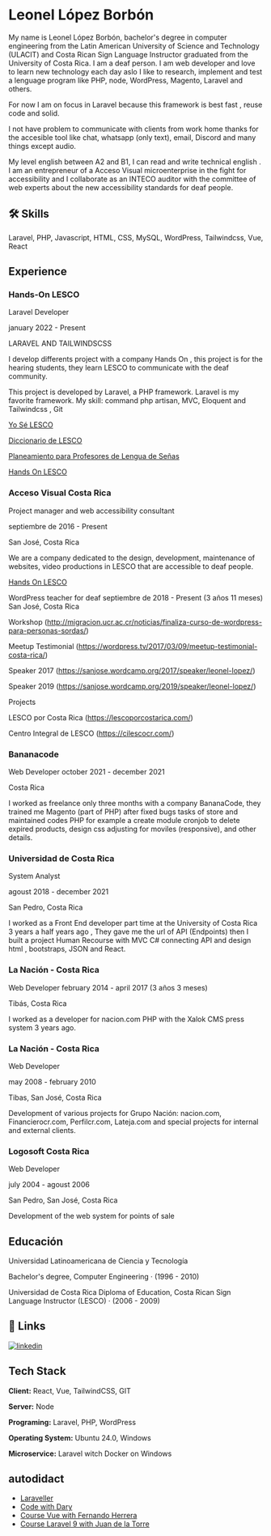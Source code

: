 
# Leonel López Borbón

My name is Leonel López Borbón, bachelor's degree in computer
engineering from the Latin American University of Science and
Technology (ULACIT) and Costa Rican Sign Language Instructor
graduated from the University of Costa Rica. I am a deaf person.
I am web developer and love to learn new technology each day aslo
I like to research, implement and test a lenguage program like PHP,
node, WordPress, Magento, Laravel and others.

For now I am on focus in Laravel because this framework is best
fast , reuse code and solid.

I not have problem to communicate with clients from work home
thanks for the accesible tool like chat, whatsapp (only text), email,
Discord and many things except audio.

My level english between A2 and B1, I can read and write technical english .
I am an entrepreneur of a Acceso Visual microenterprise in the fight
for accessibility and I collaborate as an INTECO auditor with the
committee of web experts about the new accessibility standards for
deaf people.



## 🛠 Skills
 Laravel, PHP, Javascript, HTML, CSS, MySQL, WordPress, Tailwindcss, Vue, React


## Experience

### Hands-On LESCO

Laravel Developer

january 2022 - Present 

LARAVEL AND TAILWINDSCSS

I develop differents project with a company Hands On , this project is for the
hearing students, they learn LESCO to communicate with the deaf community.

This project is developed by Laravel, a PHP framework. Laravel is my favorite
framework.
My skill: command php artisan, MVC, Eloquent and Tailwindcss , Git

[Yo Sé LESCO](https://yoselesco.handsonlesco.com/)

[Diccionario de LESCO](https://diccionario.handsonlesco.com/)

[Planeamiento para Profesores de Lengua de Señas](https://planeamiento.handsonlesco.com/)

[Hands On LESCO](https://handsonlesco.com/)

### Acceso Visual Costa Rica

Project manager and web accessibility consultant

septiembre de 2016 - Present 

San José, Costa Rica

We are a company dedicated to the design, development, maintenance of
websites, video productions in LESCO that are accessible to deaf people.

[Hands On LESCO](https://accesovisualcr.com/)

WordPress teacher for deaf
septiembre de 2018 - Present (3 años 11 meses)
San José, Costa Rica

Workshop (http://migracion.ucr.ac.cr/noticias/finaliza-curso-de-wordpress-para-personas-sordas/)

Meetup Testimonial  (https://wordpress.tv/2017/03/09/meetup-testimonial-costa-rica/)

Speaker 2017 (https://sanjose.wordcamp.org/2017/speaker/leonel-lopez/)

Speaker 2019 (https://sanjose.wordcamp.org/2019/speaker/leonel-lopez/)

Projects 

LESCO por Costa Rica (https://lescoporcostarica.com/)

Centro Integral de LESCO (https://cilescocr.com/)


### Bananacode

Web Developer
october 2021 - december 2021

Costa Rica

I worked as freelance only three months with a company BananaCode,
they trained me Magento (part of PHP) after fixed bugs tasks of store and
maintained codes PHP for example a create module cronjob to delete expired
products, design css adjusting for moviles (responsive), and other details.

### Universidad de Costa Rica

System Analyst

agoust 2018 - december 2021 

San Pedro, Costa Rica


I worked as a Front End developer part time at the University of Costa Rica 3
years a half years ago ,
They gave me the url of API (Endpoints) then I built a project Human
Recourse with MVC C# connecting API and design html , bootstraps, JSON
and React.


### La Nación - Costa Rica
Web Developer
february 2014 - april 2017 (3 años 3 meses)

Tibás, Costa Rica

I worked as a developer for nacion.com PHP with the Xalok CMS press system
3 years ago.


### La Nación - Costa Rica
Web Developer

may 2008 - february 2010 

Tibas, San José, Costa Rica

Development of various projects for Grupo Nación: nacion.com,
Financierocr.com, Perfilcr.com, Lateja.com and special projects for internal
and external clients.

### Logosoft Costa Rica

Web Developer

july 2004 - agoust 2006 

San Pedro, San José, Costa Rica

Development of the web system for points of sale


##  Educación

Universidad Latinoamericana de Ciencia y Tecnología

Bachelor's degree, Computer Engineering · (1996 - 2010)

Universidad de Costa Rica
Diploma of Education, Costa Rican Sign Language Instructor
(LESCO) · (2006 - 2009)


## 🔗 Links
[![linkedin](https://img.shields.io/badge/linkedin-0A66C2?style=for-the-badge&logo=linkedin&logoColor=white)](https://www.linkedin.com/in/lelobo/)


## Tech Stack

**Client:** React, Vue, TailwindCSS, GIT

**Server:** Node

**Programing:** Laravel, PHP, WordPress

**Operating System:** Ubuntu 24.0, Windows

**Microservice:** Laravel witch Docker on Windows


## autodidact


- [Laraveller](https://www.youtube.com/c/Laraveller/)
- [Code with Dary](https://www.youtube.com/c/CodeWithDary/)
- [Course Vue with Fernando Herrera](https://www.udemy.com/course/vuejs-fh/)
- [Course Laravel 9 with Juan de la Torre](https://www.udemy.com/course/curso-laravel-crea-aplicaciones-y-sitios-web-con-php-y-mvc/)



